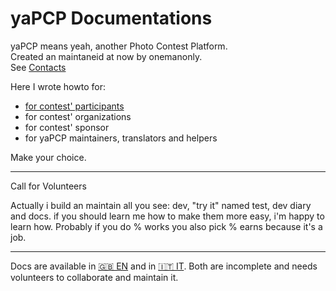 # yaPCP Documentations

yaPCP means yeah, another Photo Contest Platform.  
Created an maintaneid at now by onemanonly.  
See [Contacts](./contacts.md)  

Here I wrote howto for:

* [for contest' participants](./en/participans/index.md)
* for contest' organizations
* for contest' sponsor
* for yaPCP maintainers, translators and helpers

Make your choice.

----

Call for Volunteers

Actually i build an maintain all you see: dev, "try it" named test,
dev diary and docs. if you should learn me how to make them more easy,
i'm happy to learn how. Probably if you do % works you also pick % earns
because it's a job.

----

Docs are available in [🇬🇧 EN](./en/index.md) and in [🇮🇹 IT](./it/index.md).
Both are incomplete and needs volunteers to collaborate and maintain it.
